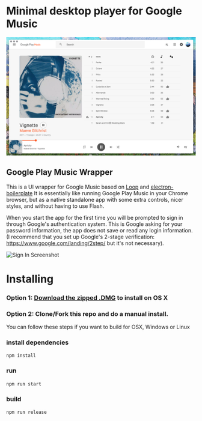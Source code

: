 # Minimal desktop player for Google Music
![Screenshot](screenshot.png "Screenshot")

## Google Play Music Wrapper
This is a UI wrapper for Google Music based on [Loop](https://github.com/twostairs/loop) and [electron-boilerplate](https://github.com/szwacz/electron-boilerplate) It is essentially like running Google Play Music in your Chrome browser, but as a native standalone app with some extra controls, nicer styles, and without having to use Flash.

When you start the app for the first time you will be prompted to sign in through Google's authentication system.  This is Google asking for your password information, the app does not save or read any login information.  (I recommend that you set up Google's 2-stage verification: https://www.google.com/landing/2step/ but it's not necessary).

![Sign In Screenshot ](http://i.imgur.com/2zwSoJz.png "Screenshot")


# Installing

### Option 1: [Download the zipped .DMG](https://github.com/pmsaue0/play/releases) to install on OS X

### Option 2: Clone/Fork this repo and do a manual install.
You can follow these steps if you want to build for OSX, Windows or Linux

### install dependencies
```
npm install
```
### run
```
npm run start
```
### build
```
npm run release
```
